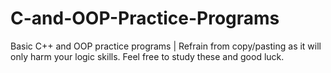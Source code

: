 # C-and-OOP-Practice-Programs
Basic C++ and OOP practice programs | Refrain from copy/pasting as it will only harm your logic skills. Feel free to study these and good luck.
